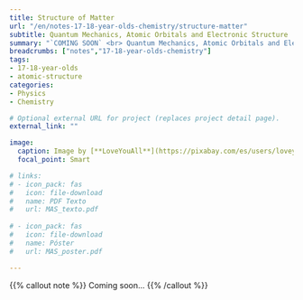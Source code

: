 ```yaml
---
title: Structure of Matter
url: "/en/notes-17-18-year-olds-chemistry/structure-matter"
subtitle: Quantum Mechanics, Atomic Orbitals and Electronic Structure
summary: "`COMING SOON` <br> Quantum Mechanics, Atomic Orbitals and Electronic Structure."
breadcrumbs: ["notes","17-18-year-olds-chemistry"]
tags:
- 17-18-year-olds
- atomic-structure
categories:
- Physics
- Chemistry

# Optional external URL for project (replaces project detail page).
external_link: ""

image:
  caption: Image by [**LoveYouAll**](https://pixabay.com/es/users/loveyouall-3307648/) on [Pixabay](https://pixabay.com/es/)
  focal_point: Smart

# links:
# - icon_pack: fas
#   icon: file-download
#   name: PDF Texto
#   url: MAS_texto.pdf
  
# - icon_pack: fas
#   icon: file-download
#   name: Póster
#   url: MAS_poster.pdf

---
```


{{% callout note %}}
Coming soon...
{{% /callout %}}